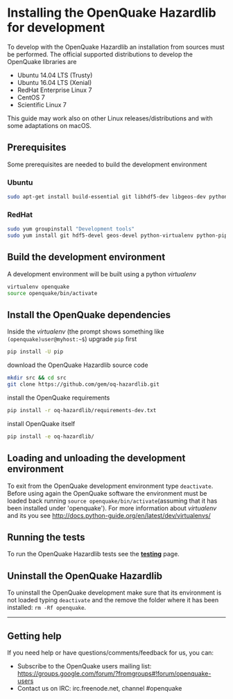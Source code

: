 # Installing the OpenQuake Hazardlib for development

To develop with the OpenQuake Hazardlib an installation from sources must be performed.
The official supported distributions to develop the OpenQuake libraries are
- Ubuntu 14.04 LTS (Trusty) 
- Ubuntu 16.04 LTS (Xenial)
- RedHat Enterprise Linux 7 
- CentOS 7
- Scientific Linux 7

This guide may work also on other Linux releases/distributions and with some adaptations on macOS.

## Prerequisites

Some prerequisites are needed to build the development environment

### Ubuntu

```bash
sudo apt-get install build-essential git libhdf5-dev libgeos-dev python-virtualenv python-pip
```

### RedHat

```bash
sudo yum groupinstall "Development tools"
sudo yum install git hdf5-devel geos-devel python-virtualenv python-pip
```

## Build the development environment

A development environment will be built using a python *virtualenv*

```bash
virtualenv openquake
source openquake/bin/activate
```

## Install the OpenQuake dependencies

Inside the *virtualenv* (the prompt shows something like `(openquake)user@myhost:~$`) upgrade `pip` first

```bash
pip install -U pip
```

download the OpenQuake Hazardlib source code

```bash
mkdir src && cd src
git clone https://github.com/gem/oq-hazardlib.git
```

install the OpenQuake requirements

```bash
pip install -r oq-hazardlib/requirements-dev.txt
```

install OpenQuake itself

```bash
pip install -e oq-hazardlib/
```

## Loading and unloading the development environment

To exit from the OpenQuake development environment type `deactivate`. Before using again the OpenQuake software the environment must be loaded back running `source openquake/bin/activate`(assuming that it has been installed under 'openquake'). For more information about *virtualenv* and its you see http://docs.python-guide.org/en/latest/dev/virtualenvs/

## Running the tests

To run the OpenQuake Hazardlib tests see the **[testing](../testing.md)** page.

## Uninstall the OpenQuake Hazardlib

To uninstall the OpenQuake development make sure that its environment is not loaded typing `deactivate` and the remove the folder where it has been installed: `rm -Rf openquake`.

***

## Getting help
If you need help or have questions/comments/feedback for us, you can:
  * Subscribe to the OpenQuake users mailing list: https://groups.google.com/forum/?fromgroups#!forum/openquake-users
  * Contact us on IRC: irc.freenode.net, channel #openquake
